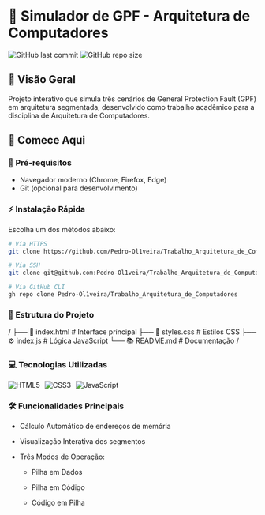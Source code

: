 # 🧮 Simulador de GPF - Arquitetura de Computadores

![GitHub last commit](https://img.shields.io/github/last-commit/Pedro-Ol1veira/Trabalho_Arquitetura_de_Computadores)
![GitHub repo size](https://img.shields.io/github/repo-size/Pedro-Ol1veira/Trabalho_Arquitetura_de_Computadores)

## 📌 Visão Geral
Projeto interativo que simula três cenários de General Protection Fault (GPF) em arquitetura segmentada, desenvolvido como trabalho acadêmico para a disciplina de Arquitetura de Computadores.

## 🚀 Comece Aqui

### 🔧 Pré-requisitos
- Navegador moderno (Chrome, Firefox, Edge)
- Git (opcional para desenvolvimento)

### ⚡ Instalação Rápida
Escolha um dos métodos abaixo:

```bash
# Via HTTPS
git clone https://github.com/Pedro-Ol1veira/Trabalho_Arquitetura_de_Computadores.git

# Via SSH
git clone git@github.com:Pedro-Ol1veira/Trabalho_Arquitetura_de_Computadores.git

# Via GitHub CLI
gh repo clone Pedro-Ol1veira/Trabalho_Arquitetura_de_Computadores

```

### 📂 Estrutura do Projeto
/
├── 📄 index.html          # Interface principal
├── 🎨 styles.css          # Estilos CSS
├── ⚙️  index.js           # Lógica JavaScript
└── 📚 README.md           # Documentação
/

### 💻 Tecnologias Utilizadas
<div style="display: flex; gap: 10px;"> <img src="https://img.shields.io/badge/HTML5-E34F26?logo=html5&logoColor=white" alt="HTML5"> <img src="https://img.shields.io/badge/CSS3-1572B6?logo=css3&logoColor=white" alt="CSS3"> <img src="https://img.shields.io/badge/JavaScript-F7DF1E?logo=javascript&logoColor=black" alt="JavaScript"> </div>

### 🛠️ Funcionalidades Principais

- Cálculo Automático de endereços de memória

- Visualização Interativa dos segmentos

- Três Modos de Operação:

    - Pilha em Dados

    - Pilha em Código

    - Código em Pilha



